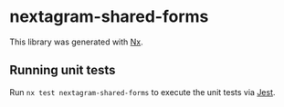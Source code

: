 # nextagram-shared-forms

This library was generated with [Nx](https://nx.dev).

## Running unit tests

Run `nx test nextagram-shared-forms` to execute the unit tests via [Jest](https://jestjs.io).
